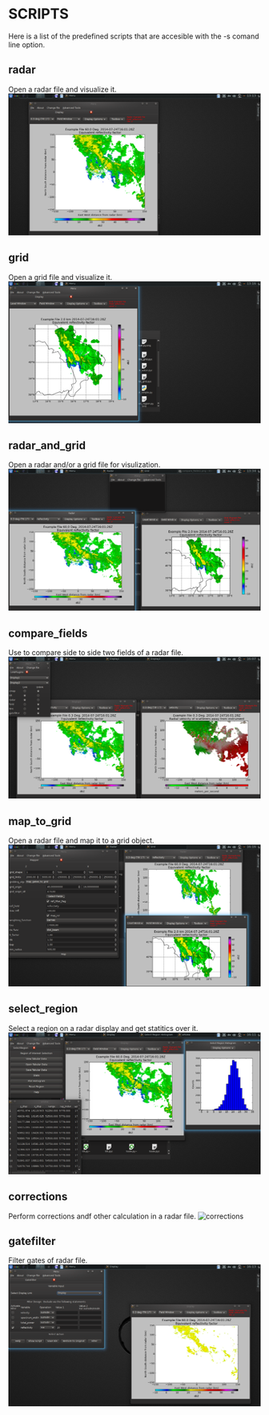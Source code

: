 SCRIPTS
=======

Here is a list of the predefined scripts that are accesible with the -s comand line option.

## radar

Open a radar file and visualize it.
![radar](examples/radar.png)

## grid

Open a grid file and visualize it.
![grid](examples/grid.png)

## radar_and_grid

Open a radar and/or a grid file for visulization.
![radar_and_grid](examples/radar_and_grid.png)

## compare_fields

Use to compare side to side two fields of a radar file.
![compare_fields](examples/compare_fields.png)

## map_to_grid

Open a radar file and map it to a grid object.
![map_to_grid](examples/map_to_grid.png)

## select_region

Select a region on a radar display and get statitics over it.
![select_region](examples/select_region.png)

## corrections

Perform corrections andf other calculation in a radar file.
![corrections](exampless/corrections.png)

## gatefilter

Filter gates of radar file.
![gatefilter](examples/gatefilter.png)
